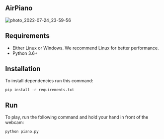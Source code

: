 ## AirPiano

![photo_2022-07-24_23-59-56](https://user-images.githubusercontent.com/78360814/180663269-ec7d56af-b0b0-4e5a-962f-b203903599c5.jpg)

## Requirements
- Either Linux or Windows. We recommend Linux for better performance.
- Python 3.6+


## Installation

To install dependencies run this command:
```
pip install -r requirements.txt
```
## Run 

To play, run the following command and hold your hand in front of the webcam:

```
python piano.py 
```
